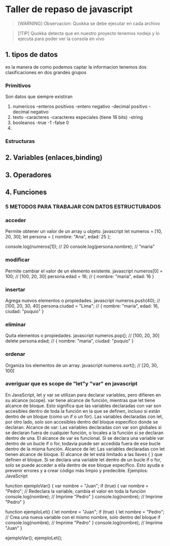 # Taller de repaso de javascript
> [WARNING] Observacion: Quokka se debe ejecutar en cada archivo

> [!TIP] Quokka detecta que en nuestro proyecto tenemos nodejs y lo ejecuta para poder ver la consola en vivo

## 1. tipos de datos
es la manera de como podemos captar la informacion tenemos dos clasificaciones en dos grandes grupos
### Primitivos
Son datos que siempre existiran 
1. numericos
   -enteros positivos
   -entero negativo
   -decimal positivo
   -decimal negativo
2. texto
   -caracteres 
   -caracteres especiales (tiene 16 bits)
   -string
3. booleanos
   -true -1
   -false 0
4. 
    
### Estructuras
## 2. Variables (enlaces,binding)
## 3. Operadores
## 4. Funciones

 ### 5 METODOS PARA TRABAJAR CON DATOS ESTRUCTURADOS

 ### acceder
Permite obtener un valor de un array u objeto.
javascript
let numeros = [10, 20, 30];
let persona = { nombre: "Ana", edad: 25 };

console.log(numeros[1]);      // 20
console.log(persona.nombre);  // "maria"


### modificar
Permite cambiar el valor de un elemento existente.
javascript
numeros[0] = 100;         // [100, 20, 30]
persona.edad = 16;        // { nombre: "maria", edad: 16 }


### insertar
Agrega nuevos elementos o propiedades.
javascript
numeros.push(40);         // [100, 20, 30, 40]
persona.ciudad = "Lima";  // { nombre: "maria", edad: 16, ciudad: "puquio" }


### eliminar
Quita elementos o propiedades.
javascript
numeros.pop();            // [100, 20, 30]
delete persona.edad;      // { nombre: "maria", ciudad: "puquio" }


### ordenar
Organiza los elementos de un array.
javascript
numeros.sort();           // [20, 30, 100]


### averiguar que es scope de "let"y "var" en javascript

En JavaScript, let y var se utilizan para declarar variables, pero difieren en su alcance (scope). var tiene alcance de función, mientras que let tiene alcance de bloque. Esto significa que las variables declaradas con var son accesibles dentro de toda la función en la que se definen, incluso si están dentro de un bloque (como un if o un for). Las variables declaradas con let, por otro lado, solo son accesibles dentro del bloque específico donde se declaran. 
Alcance de var:
Las variables declaradas con var son globales si se declaran fuera de cualquier función, o locales a la función si se declaran dentro de una.
El alcance de var es funcional. Si se declara una variable var dentro de un bucle if o for, todavía puede ser accedida fuera de ese bucle dentro de la misma función. 
Alcance de let:
Las variables declaradas con let tienen alcance de bloque.
El alcance de let está limitado a las llaves { } que definen el bloque.
Si se declara una variable let dentro de un bucle if o for, solo se puede acceder a ella dentro de ese bloque específico.
Esto ayuda a prevenir errores y a crear código más limpio y predecible. 
Ejemplos:
JavaScript

function ejemploVar() {
  var nombre = "Juan";
  if (true) {
    var nombre = "Pedro"; // Redeclara la variable, cambia el valor en toda la función
    console.log(nombre); // Imprime "Pedro"
  }
  console.log(nombre); // Imprime "Pedro"
}

function ejemploLet() {
  let nombre = "Juan";
  if (true) {
    let nombre = "Pedro"; // Crea una nueva variable con el mismo nombre, solo dentro del bloque if
    console.log(nombre); // Imprime "Pedro"
  }
  console.log(nombre); // Imprime "Juan"
}

ejemploVar();
ejemploLet();